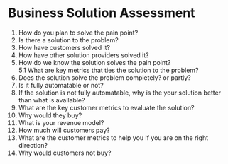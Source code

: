 # Business Solution Assessment
1. How do you plan to solve the pain point?
2. Is there a  solution to the problem?
3. How have customers solved it?
4. How have other solution providers solved it?
5. How do we know the solution solves the pain point?  
    5.1 What are key metrics that ties the solution to the problem?
6. Does the solution solve the problem completely? or partly?
7. Is it fully automatable or not?
8. If the solution is not fully automatable, why is the your solution better than what is available?
9. What are the key customer metrics to evaluate the solution?
10. Why would they buy?
11. What is your revenue model?
12. How much will customers pay?
13. What are the customer metrics to help you if you are on the right direction?
14. Why would customers not buy?
